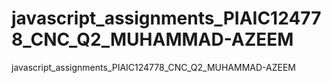 # javascript_assignments_PIAIC124778_CNC_Q2_MUHAMMAD-AZEEM
javascript_assignments_PIAIC124778_CNC_Q2_MUHAMMAD-AZEEM
